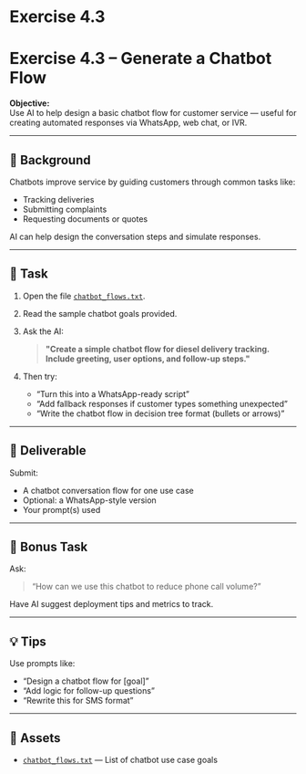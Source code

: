 # Exercise 4.3

# Exercise 4.3 – Generate a Chatbot Flow

**Objective:**  
Use AI to help design a basic chatbot flow for customer service — useful for creating automated responses via WhatsApp, web chat, or IVR.

---

## 🧠 Background

Chatbots improve service by guiding customers through common tasks like:
- Tracking deliveries
- Submitting complaints
- Requesting documents or quotes

AI can help design the conversation steps and simulate responses.

---

## 📝 Task

1. Open the file [`chatbot_flows.txt`](assets/chatbot_flows.txt).
2. Read the sample chatbot goals provided.
3. Ask the AI:

   > **"Create a simple chatbot flow for diesel delivery tracking. Include greeting, user options, and follow-up steps."**

4. Then try:
   - “Turn this into a WhatsApp-ready script”
   - “Add fallback responses if customer types something unexpected”
   - “Write the chatbot flow in decision tree format (bullets or arrows)”

---

## 🎯 Deliverable

Submit:
- A chatbot conversation flow for one use case
- Optional: a WhatsApp-style version
- Your prompt(s) used

---

## 🔁 Bonus Task

Ask:
> “How can we use this chatbot to reduce phone call volume?”

Have AI suggest deployment tips and metrics to track.

---

## 💡 Tips

Use prompts like:
- “Design a chatbot flow for [goal]”
- “Add logic for follow-up questions”
- “Rewrite this for SMS format”

---

## 📁 Assets

- [`chatbot_flows.txt`](assets/chatbot_flows.txt) — List of chatbot use case goals
